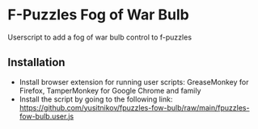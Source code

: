 # F-Puzzles Fog of War Bulb
Userscript to add a fog of war bulb control to f-puzzles

## Installation
- Install browser extension for running user scripts: GreaseMonkey for Firefox, TamperMonkey for Google Chrome and family
- Install the script by going to the following link: https://github.com/yusitnikov/fpuzzles-fow-bulb/raw/main/fpuzzles-fow-bulb.user.js
